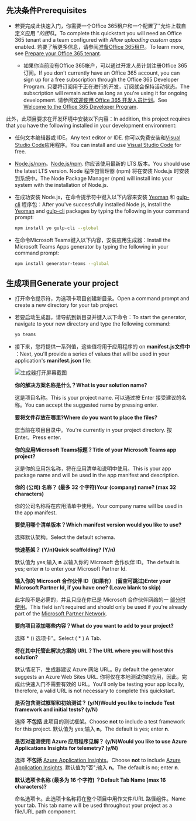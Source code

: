 ## <a name="prerequisites"></a><span data-ttu-id="34f79-101">先决条件</span><span class="sxs-lookup"><span data-stu-id="34f79-101">Prerequisites</span></span>

- <span data-ttu-id="34f79-102">若要完成此快速入门，你需要一个Office 365租户和一个配置了"允许上载自定义应用 *"的团队*。</span><span class="sxs-lookup"><span data-stu-id="34f79-102">To complete this quickstart you will need an Office 365 tenant and a team configured with *Allow uploading custom apps* enabled.</span></span> <span data-ttu-id="34f79-103">若要了解更多信息，请参阅[准备Office 365租户](~/concepts/build-and-test/prepare-your-o365-tenant.md)。</span><span class="sxs-lookup"><span data-stu-id="34f79-103">To learn more, see [Prepare your Office 365 tenant](~/concepts/build-and-test/prepare-your-o365-tenant.md).</span></span>

  - <span data-ttu-id="34f79-104">如果你当前没有Office 365帐户，可以通过开发人员计划注册Office 365订阅。</span><span class="sxs-lookup"><span data-stu-id="34f79-104">If you don't currently have an Office 365 account, you can sign up for a free subscription through the Office 365 Developer Program.</span></span> <span data-ttu-id="34f79-105">只要将订阅用于正在进行的开发，订阅就会保持活动状态。</span><span class="sxs-lookup"><span data-stu-id="34f79-105">The subscription will remain active as long as you're using it for ongoing development.</span></span> <span data-ttu-id="34f79-106">请参阅[欢迎使用 Office 365 开发人员计划](/office/developer-program/microsoft-365-developer-program)。</span><span class="sxs-lookup"><span data-stu-id="34f79-106">See [Welcome to the Office 365 Developer Program](/office/developer-program/microsoft-365-developer-program).</span></span>

<span data-ttu-id="34f79-107">此外，此项目要求在开发环境中安装以下内容：</span><span class="sxs-lookup"><span data-stu-id="34f79-107">In addition, this project requires that you have the following installed in your development environment:</span></span>

- <span data-ttu-id="34f79-108">任何文本编辑器或 IDE。</span><span class="sxs-lookup"><span data-stu-id="34f79-108">Any text editor or IDE.</span></span> <span data-ttu-id="34f79-109">你可以免费安装和[Visual Studio Code](https://code.visualstudio.com/download)应用程序。</span><span class="sxs-lookup"><span data-stu-id="34f79-109">You can install and use [Visual Studio Code](https://code.visualstudio.com/download) for free.</span></span>

- <span data-ttu-id="34f79-110">[Node.js/npm](https://nodejs.org/en/)。</span><span class="sxs-lookup"><span data-stu-id="34f79-110">[Node.js/npm](https://nodejs.org/en/).</span></span> <span data-ttu-id="34f79-111">你应该使用最新的 LTS 版本。</span><span class="sxs-lookup"><span data-stu-id="34f79-111">You should use the latest LTS version.</span></span> <span data-ttu-id="34f79-112">Node 程序包管理器 (npm) 将在安装 Node.js 时安装到系统中。</span><span class="sxs-lookup"><span data-stu-id="34f79-112">The Node Package Manager (npm) will install into your system with the installation of Node.js.</span></span>

- <span data-ttu-id="34f79-113">在成功安装 Node.js，在命令提示符中键入以下内容来安装 [Yeoman](https://yeoman.io/) 和 [gulp-cli](https://www.npmjs.com/package/gulp-cli) 程序包：</span><span class="sxs-lookup"><span data-stu-id="34f79-113">After you've successfully installed Node.js, install the [Yeoman](https://yeoman.io/) and [gulp-cli](https://www.npmjs.com/package/gulp-cli) packages by typing the following in your command prompt:</span></span>

    ```bash
    npm install yo gulp-cli --global
    ```

- <span data-ttu-id="34f79-114">在命令Microsoft Teams键入以下内容，安装应用生成器：</span><span class="sxs-lookup"><span data-stu-id="34f79-114">Install the Microsoft Teams Apps generator by typing the following in your command prompt:</span></span>

    ```bash
    npm install generator-teams --global
    ```

## <a name="generate-your-project"></a><span data-ttu-id="34f79-115">生成项目</span><span class="sxs-lookup"><span data-stu-id="34f79-115">Generate your project</span></span>

- <span data-ttu-id="34f79-116">打开命令提示符，为选项卡项目创建新目录。</span><span class="sxs-lookup"><span data-stu-id="34f79-116">Open a command prompt and create a new directory for your tab project.</span></span>

- <span data-ttu-id="34f79-117">若要启动生成器，请导航到新目录并键入以下命令：</span><span class="sxs-lookup"><span data-stu-id="34f79-117">To start the generator, navigate to your new directory and type the following command:</span></span>

    ```bash
    yo teams
    ```

- <span data-ttu-id="34f79-118">接下来，您将提供一系列值，这些值将用于应用程序的 on **manifest.js文件中** ：</span><span class="sxs-lookup"><span data-stu-id="34f79-118">Next, you'll provide a series of values that will be used in your application's **manifest.json** file:</span></span>

    ![生成器打开屏幕截图](/microsoftteams/platform/assets/images/tab-images/teamsTabScreenshot.PNG)

    <span data-ttu-id="34f79-120">**你的解决方案名称是什么？**</span><span class="sxs-lookup"><span data-stu-id="34f79-120">**What is your solution name?**</span></span>

    <span data-ttu-id="34f79-121">这是项目名称。</span><span class="sxs-lookup"><span data-stu-id="34f79-121">This is your project name.</span></span> <span data-ttu-id="34f79-122">可以通过按 Enter 接受建议的名称。</span><span class="sxs-lookup"><span data-stu-id="34f79-122">You can accept the suggested name by pressing enter.</span></span>

    <span data-ttu-id="34f79-123">**要将文件存放在哪里?**</span><span class="sxs-lookup"><span data-stu-id="34f79-123">**Where do you want to place the files?**</span></span>

    <span data-ttu-id="34f79-124">您当前在项目目录中。</span><span class="sxs-lookup"><span data-stu-id="34f79-124">You're currently in your project directory.</span></span> <span data-ttu-id="34f79-125">按 Enter。</span><span class="sxs-lookup"><span data-stu-id="34f79-125">Press enter.</span></span>

    <span data-ttu-id="34f79-126">**你的应用Microsoft Teams标题？**</span><span class="sxs-lookup"><span data-stu-id="34f79-126">**Title of your Microsoft Teams app project?**</span></span>

    <span data-ttu-id="34f79-127">这是你的应用包名称，将在应用清单和说明中使用。</span><span class="sxs-lookup"><span data-stu-id="34f79-127">This is your app package name and will be used in the app manifest and description.</span></span>

    <span data-ttu-id="34f79-128">**你的 (公司) 名称？ (最多 32 个字符)**</span><span class="sxs-lookup"><span data-stu-id="34f79-128">**Your (company) name? (max 32 characters)**</span></span>

    <span data-ttu-id="34f79-129">你的公司名称将在应用清单中使用。</span><span class="sxs-lookup"><span data-stu-id="34f79-129">Your company name will be used in the app manifest.</span></span>

    <span data-ttu-id="34f79-130">**要使用哪个清单版本？**</span><span class="sxs-lookup"><span data-stu-id="34f79-130">**Which manifest version would you like to use?**</span></span>

    <span data-ttu-id="34f79-131">选择默认架构。</span><span class="sxs-lookup"><span data-stu-id="34f79-131">Select the default schema.</span></span>

    <span data-ttu-id="34f79-132">**快速基架？ (Y/n)**</span><span class="sxs-lookup"><span data-stu-id="34f79-132">**Quick scaffolding? (Y/n)**</span></span>

    <span data-ttu-id="34f79-133">默认值为 yes;输入 **n** 以输入你的 Microsoft 合作伙伴 ID。</span><span class="sxs-lookup"><span data-stu-id="34f79-133">The default is yes; enter **n** to enter your Microsoft Partner Id.</span></span>

    <span data-ttu-id="34f79-134">**输入你的 Microsoft 合作伙伴 ID（如果有） (留空可跳过)**</span><span class="sxs-lookup"><span data-stu-id="34f79-134">**Enter your Microsoft Partner Id, if you have one? (Leave blank to skip)**</span></span>

    <span data-ttu-id="34f79-135">此字段不是必需的，并且只应在你已是 Microsoft 合作伙伴网络的一 [部分时使用](https://partner.microsoft.com)。</span><span class="sxs-lookup"><span data-stu-id="34f79-135">This field isn't required and should only be used if you're already part of the [Microsoft Partner Network](https://partner.microsoft.com).</span></span>

    <span data-ttu-id="34f79-136">**要向项目添加哪些内容？**</span><span class="sxs-lookup"><span data-stu-id="34f79-136">**What do you want to add to your project?**</span></span>

    <span data-ttu-id="34f79-137">选择 &ast; () 选项卡"。</span><span class="sxs-lookup"><span data-stu-id="34f79-137">Select ( &ast; ) A Tab.</span></span>

    <span data-ttu-id="34f79-138">**将在其中托管此解决方案的 URL？**</span><span class="sxs-lookup"><span data-stu-id="34f79-138">**The URL where you will host this solution?**</span></span>

    <span data-ttu-id="34f79-139">默认情况下，生成器建议 Azure 网站 URL。</span><span class="sxs-lookup"><span data-stu-id="34f79-139">By default the generator suggests an Azure Web Sites URL.</span></span> <span data-ttu-id="34f79-140">你将仅在本地测试你的应用，因此，完成此快速入门不需要有效的 URL。</span><span class="sxs-lookup"><span data-stu-id="34f79-140">You'll only be testing your app locally, therefore, a valid URL is not necessary to complete this quickstart.</span></span>

    <span data-ttu-id="34f79-141">**是否包含测试框架和初始测试？ (y/N)**</span><span class="sxs-lookup"><span data-stu-id="34f79-141">**Would you like to include Test framework and initial tests? (y/N)**</span></span>

    <span data-ttu-id="34f79-142">选择 **不包括** 此项目的测试框架。</span><span class="sxs-lookup"><span data-stu-id="34f79-142">Choose **not** to include a test framework for this project.</span></span> <span data-ttu-id="34f79-143">默认值为 yes;输入 **n**。</span><span class="sxs-lookup"><span data-stu-id="34f79-143">The default is yes; enter **n**.</span></span>

    <span data-ttu-id="34f79-144">**是否对遥测使用 Azure 应用程序见解？ (y/N)**</span><span class="sxs-lookup"><span data-stu-id="34f79-144">**Would you like to use Azure Applications Insights for telemetry? (y/N)**</span></span>

    <span data-ttu-id="34f79-145">选择 **不包括** [Azure Application Insights](/azure-docs/articles/azure-monitor/app/app-insights-overview.md)。</span><span class="sxs-lookup"><span data-stu-id="34f79-145">Choose **not** to include [Azure Application Insights](/azure-docs/articles/azure-monitor/app/app-insights-overview.md).</span></span> <span data-ttu-id="34f79-146">默认值为"否";输入 **n**。</span><span class="sxs-lookup"><span data-stu-id="34f79-146">The default is no; enter **n**.</span></span>

    <span data-ttu-id="34f79-147">**默认选项卡名称 (最多为 16 个字符) ？**</span><span class="sxs-lookup"><span data-stu-id="34f79-147">**Default Tab Name (max 16 characters)?**</span></span>

    <span data-ttu-id="34f79-148">命名选项卡。此选项卡名称将在整个项目中用作文件/URL 路径组件。</span><span class="sxs-lookup"><span data-stu-id="34f79-148">Name your tab. This tab name will be used throughout your project as a file/URL path component.</span></span>
